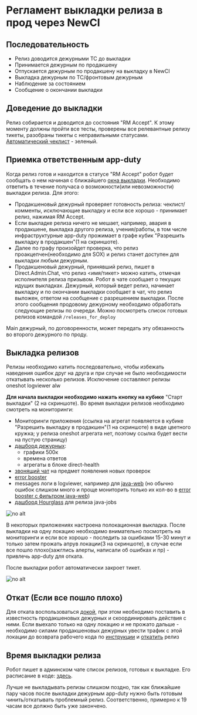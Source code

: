 # Регламент выкладки релиза в прод через NewCI

## Последовательность
- Релиз доводится дежурными ТС до выкладки
- Принимается дежурным по продакшену
- Отпускается дежурным по продакшену на выкладку в NewCI
- Выкладка дежурным по ТС/фронтовым дежурным
- Наблюдение за состоянием
- Сообщение о окончании выкладки

## Доведение до выкладки
Релиз собирается и доводится до состояния "RM Accept".
К этому моменту должны пройти все тесты, проверены все релевантные релизу тикеты, разобраны тикеты с неправильными статусами. [Автоматический чеклист](../guide/releases/autochecklist.md) - зеленый.

## Приемка ответственным app-duty
Когда релиз готов и находится в статусе "RM Accept" робот будет сообщать о нем начиная с ближайшего [окна выкладки](../concepts/releases/deploy-schedule.md).
Необходимо ответить в течение получаса о возможности(или невозможности) выкладки релиза. Для этого:
- Продакшеновый дежурный проверяет готовность релиза: чеклист/комменты, исключающие выкладку и если все хорошо - принимает релиз, нажимая RM Accept.
- Если выкладке релиза ничего не мешает, например, авария в продакшене, выкладка другого релиза, учения/работы, в том числе инфраструктурные app-duty прожимает в графе кубик "Разрешить выкладку в продакшен"(1 на скриншоте).
- Далее по графу произойдет проверка, что релиз проакцепчен(необходимо для SOX) и релиз станет доступен для выкладки любым дежурным.
- Продакшеновый дежурный, принявший релиз, пишет в Direct.Admin.Chat, что релиз <имя/тикет> можно катить, отмечая исполнителя релиза призывом.
Робот в чате сообщает о текущих идущих выкладках.
Дежурный, который ведет релиз, начинает выкладку и по окончании выкладки сообщает в чат, что релиз выложен, ответом на сообщение с разрешением выкладки.
После этого сообщения продовому дежурному необходимо обработать следующие релизы по очереди. Можно посмотреть список готовых релизов командой `/releases_for_deploy`

Main дежурный, по договоренности, может передать эту обязанность во второго дежурного по проду.

## Выкладка релизов
Релизы необходимо катить последовательно, чтобы избежать наведения ошибок друг на друга и при случае не было необходимости откатывать несколько релизов. Исключение составляют релизы oneshot logviewer alw

**Для начала выкладки необходимо нажать кнопку на кубике** "Старт выкладки" (2 на скриншоте).
Во время выкладки релизов необходимо смотреть на мониторинги:
- Мониторинги приложения (ссылка на агрегат появляется в кубике "Разрешить выкладку в продакшен"(1 на скриншоте) в виде цветного кружка; у релиза oneshot агрегата нет, поэтому ссылка будет вести на пустую страницу)
- [дашборд дежурных](https://solomon.yandex-team.ru/?project=direct&dashboard=direct-group-sre-tv):
    - графики 500к
    - времена ответов
    - агрегаты в блоке direct-health
- [звонящий чат](https://docs.yandex-team.ru/direct-dev/reference/chats#direkt-/-avtomaticheskie-monitorinngi) на предмет появления новых проверок
- [error booster](https://error.yandex-team.ru/projects/direct?filter=environment%20%3D%3D%20production&period=3h)
- messages логи в logviewer, например для [java-web](https://direct.yandex.ru/logviewer/short/E_8X4S7f56UKmj) (но обычно ошибок слишком много и проще мониторить только их кол-во в [error booster с фильтром java-web](https://error.yandex-team.ru/projects/direct?filter=environment%20%3D%3D%20production%20AND%20service%20%3D%3D%20direct.web&period=3h))
- [дашборд Hourglass](https://solomon.yandex-team.ru/?project=direct&dashboard=Hourglass) для релиза java-jobs

![no alt](https://jing.yandex-team.ru/files/pe4kin/non-per-location-deploy.png "кнопочки на скрине")

В некоторых приложениях настроена полокационная выкладка. После выкладки на одну локацию необходимо внимательно посмотреть на мониторинги и если все хорошо - последить за ошибками 15-30 минут и только затем прожать апрув локации(3 на скриншоте), в случае если все пошло плохо(зажглись алерты, написали об ошибках и пр) - привлечь app-duty для отката.

После выкладки робот автоматически закроет тикет.

![no alt](_assets/deploy_steps.png "кнопочки на скрине")

## Откат (Если все пошло плохо)
Для отката воспользоваться [докой](../jeri/guide/deploy.md), при этом необходимо поставить в известность продакшеновых дежурных и скоординировать действия с ними.
Если выехало только на одну локацию и не прожато дальше - необходимо силами продакшеновых дежурных увести трафик с этой локации до возврата рабочего кода по [инструкции](../jeri/howto-dc-l7.md) и [откатить](../jeri/guide/deploy.md) релиз


## Время выкладки релиза
Робот пишет в админском чате список релизов, готовых к выкладке. Его расписание в коде: [здесь](https://a.yandex-team.ru/arcadia/direct/apps/chassis/src/main/java/ru/yandex/direct/chassis/entity/telegram/ScheduledMessages.kt?rev=r9520870#L25).

Лучше не выкладывать релизы слишком поздно, так как ближайшие пару часов после выкладки дежурным app-duty нужно быть готовым чинить/откатывать проблемный релиз. Соответственно, примерно к 19 часам все должно быть уже закончено.
